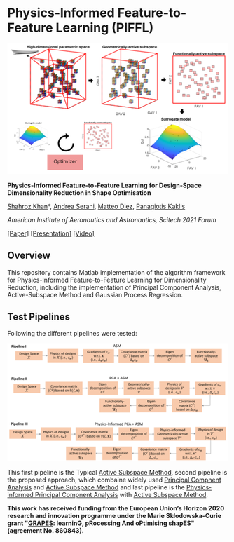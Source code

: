 # Physics-Informed Feature-to-Feature Learning (PIFFL)



<img src="assets/PIFFL.png?raw=true" width="600">



**Physics-Informed Feature-to-Feature Learning for Design-Space Dimensionality Reduction in Shape Optimisation**

[Shahroz Khan](https://www.shahrozkhan.info/)\*, [Andrea Serani](http://www.inm.cnr.it/people/andrea-serani/)\, [Matteo Diez](http://www.inm.cnr.it/people/matteo-diez/)\, [Panagiotis Kaklis](https://www.strath.ac.uk/staff/kaklispanagiotisprof/)

*American Institute of Aeronautics and Astronautics, Scitech 2021 Forum*

[[Paper]](https://drive.google.com/file/d/1xgluCc2a4qZWn0qVIYMTAayN5jPeR_BI/view?usp=sharing) [[Presentation]](-) [[Video]](-)


## Overview

This repository contains Matlab implementation of the algorithm framework for Physics-Informed Feature-to-Feature Learning for Dimensionality Reduction, including the implementation of Principal Component Analysis, Active-Subspace Method and Gaussian Process Regression.

## Test Pipelines

Following the different pipelines were tested:

<img src="assets/pipeline.png?raw=true" width="700">

This first pipeline is the Typical [Active Subspace Method](http://activesubspaces.org/), second pipeline is the proposed approach, which combaine widely used [Principal Compnent Analysis](https://doi.org/10.1016/j.cma.2014.10.042) and [Active Subspace Method](http://activesubspaces.org/) and last pipeline is the  [Physics-informed Principal Compnent Analysis](https://doi.org/10.2514/6.2017-3665) with [Active Subspace Method](http://activesubspaces.org/).

**This work has received funding from the European Union’s Horizon 2020 research and innovation programme under the Marie Skłodowska-Curie grant "[GRAPES](http://grapes-network.eu/): learninG, pRocessing And oPtimising shapES" (agreement No. 860843).**
